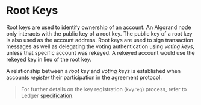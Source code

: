 # Root Keys

Root keys are used to identify ownership of an account. An Algorand node only interacts with
the public key of a root key. The public key of a root key is also used as the account
address. Root keys are used to sign transaction messages as well as delegating the
voting authentication using _voting keys_, unless that specific account was rekeyed. A rekeyed
account would use the rekeyed key in lieu of the root key.

A relationship between a _root key_ and _voting keys_ is established when accounts
_register_ their participation in the agreement protocol.

> For further details on the key registration (`kwyreg`) process, refer to Ledger
> [specification](../ledger/ledger-transactions.md).